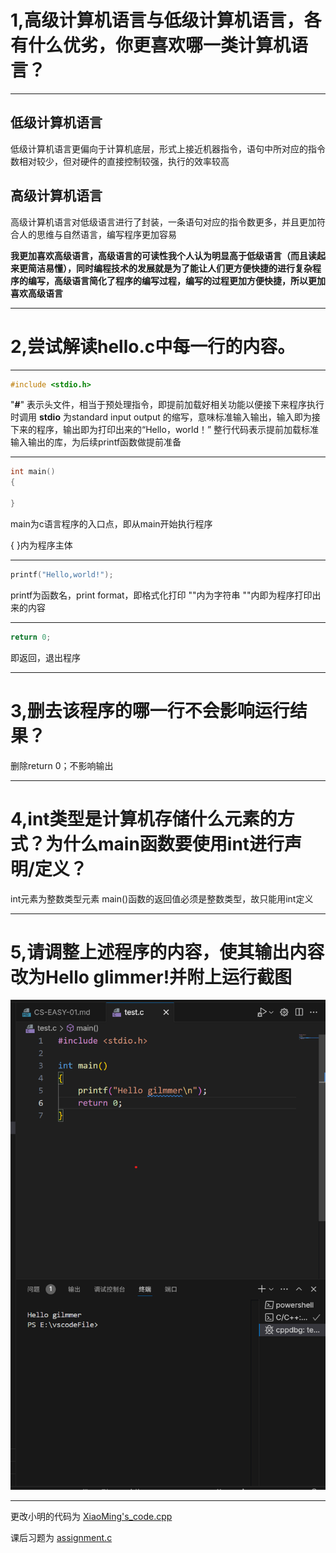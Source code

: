 # 1,高级计算机语言与低级计算机语言，各有什么优劣，你更喜欢哪一类计算机语言？
---
## 低级计算机语言
低级计算机语言更偏向于计算机底层，形式上接近机器指令，语句中所对应的指令数相对较少，但对硬件的直接控制较强，执行的效率较高
## 高级计算机语言
高级计算机语言对低级语言进行了封装，一条语句对应的指令数更多，并且更加符合人的思维与自然语言，编写程序更加容易

**我更加喜欢高级语言，高级语言的可读性我个人认为明显高于低级语言（而且读起来更简洁易懂），同时编程技术的发展就是为了能让人们更方便快捷的进行复杂程序的编写，高级语言简化了程序的编写过程，编写的过程更加方便快捷，所以更加喜欢高级语言**

---
# 2,尝试解读hello.c中每一行的内容。
---
```cpp
#include <stdio.h>
```
"**#**" 表示头文件，相当于预处理指令，即提前加载好相关功能以便接下来程序执行时调用
**stdio** 为standard input output 的缩写，意味标准输入输出，输入即为接下来的程序，输出即为打印出来的“Hello，world！”
整行代码表示提前加载标准输入输出的库，为后续printf函数做提前准备

---
```cpp
int main()
{

}
```
main为c语言程序的入口点，即从main开始执行程序

{  }内为程序主体

---
```cpp
printf("Hello,world!");
```
printf为函数名，print format，即格式化打印
""内为字符串
""内即为程序打印出来的内容

---
```cpp
return 0;
```
即返回，退出程序

---
# 3,删去该程序的哪一行不会影响运行结果？
删除return 0；不影响输出

---
# 4,int类型是计算机存储什么元素的方式？为什么main函数要使用int进行声明/定义？
int元素为整数类型元素
main()函数的返回值必须是整数类型，故只能用int定义

---
# 5,请调整上述程序的内容，使其输出内容改为Hello glimmer!并附上运行截图
![](2024-09-19-09-34-41.png)

---
更改小明的代码为  [XiaoMing's_code.cpp](https://github.com/Dor1ng/Glimmer-CS-EASY-01/blob/main/XiaoMing's_code.cpp)

课后习题为  [assignment.c](https://github.com/Dor1ng/Glimmer-CS-EASY-01/blob/main/assignment.c)

